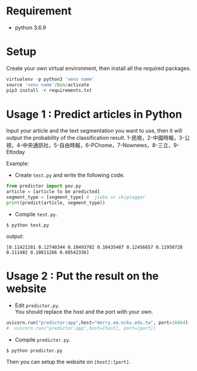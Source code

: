 # Requirement

* python 3.6.9

# Setup

Create your own virtual environment, then install all the required packages.
```python
virtualenv -p python3 'venv name' 
source 'venv name'/bin/activate 
pip3 install -r requirements.txt
```

# Usage 1 : Predict articles in Python

Input your article and the text segmentation you want to use, then it will output the probability of the classification result.
1-民視，2-中國時報，3-公視，4-中央通訊社，5-自由時報，6-PChome，7-Nownews，8-三立，9-Ettoday

Example:
* Create `test.py` and write the following code.
 
```python
from predictor import pov.py
article = [article to be predicted]
segment_type = [segment_type] #  jieba or ckiptagger
print(predict(article, segment_type)) 
```
* Compile `test.py`.

```
$ python test.py
```
output:
```
[0.11421281 0.12740344 0.10493702 0.10435487 0.12456657 0.11950728 0.111482 0.10811266 0.08542336]
```
# Usage 2 : Put the result on the website

* Edit `predictor.py`.
<br>You should replace the host and the port with your own.
```python
uvicorn.run("predictor:app",host="merry.ee.ncku.edu.tw", port=16664) 
#  uvicorn.run("predictor:app",host=[host], port=[port])
```

* Compile `predictor.py`.
```
$ python predictor.py
```
Then you can setup the website on `[host]:[port]`.